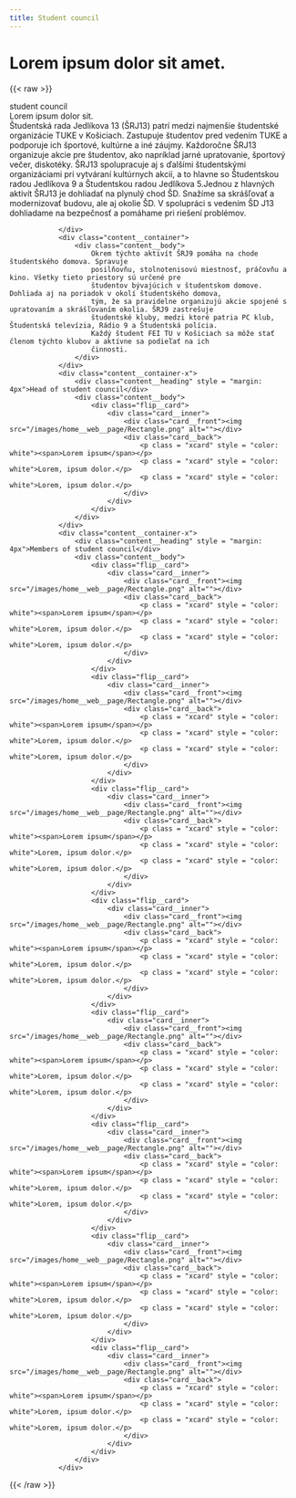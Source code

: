 ```yaml
---
title: Student council
---
```

# Lorem ipsum dolor sit amet.

{{< raw >}}
<div class="content__header">
					<div class="header__body">
						<div class="header__title">student council</div>
						<div class="header__subtitle">Lorem ipsum dolor sit.</div>
					</div>
				</div>
				<div class="content__container">
					<div class="content__wrapper">
						<div class="content__logo"><img src="/images/home__web__page/LOGO-SRJ13.png" alt=""></div>
						<div class="content__text">
							Študentská rada Jedlíkova 13 (ŠRJ13) patrí medzi najmenšie študentské organizácie
							TUKE v Košiciach. Zastupuje študentov pred vedením TUKE a podporuje ich športové,
							kultúrne a iné záujmy. Každoročne ŠRJ13 organizuje akcie pre študentov, ako napríklad
							jarné upratovanie, športový večer, diskotéky. ŠRJ13 spolupracuje aj s ďalšími študentskými
							organizáciami pri vytváraní kultúrnych akcií, a to hlavne so Študentskou radou Jedlíkova
							9 a Študentskou radou Jedlíkova 5.Jednou z hlavných aktivít ŠRJ13 je dohliadať na
							plynulý chod ŠD. Snažíme sa skrášľovať a modernizovať budovu, ale aj okolie ŠD.
							V spolupráci s vedením ŠD J13 dohliadame na bezpečnosť a pomáhame pri riešení problémov.
						</div>
					</div>

				</div>
				<div class="content__container">
					<div class="content__body">
						Okrem týchto aktivít ŠRJ9 pomáha na chode študentského domova. Spravuje
						posilňovňu, stolnotenisovú miestnosť, práčovňu a kino. Všetky tieto priestory sú určené pre
						študentov bývajúcich v študentskom domove. Dohliada aj na poriadok v okolí študentského domova,
						tým, že sa pravidelne organizujú akcie spojené s upratovaním a skrášľovaním okolia. ŠRJ9 zastrešuje
						študentské kluby, medzi ktoré patria PC klub, Študentská televízia, Rádio 9 a Študentská polícia.
						Každý študent FEI TU v Košiciach sa môže stať členom týchto klubov a aktívne sa podieľať na ich
						činnosti.
					</div>
				</div>
				<div class="content__container-x">
					<div class="content__heading" style = "margin: 4px">Head of student council</div>
					<div class="content__body">
						<div class="flip__card">
							<div class="card__inner">
								<div class="card__front"><img src="/images/home__web__page/Rectangle.png" alt=""></div>
								<div class="card__back">
									<p class = "xcard" style = "color: white"><span>Lorem ipsum</span></p>
									<p class = "xcard" style = "color: white">Lorem, ipsum dolor.</p>
									<p class = "xcard" style = "color: white">Lorem, ipsum dolor.</p>
								</div>
							</div>
						</div>
					</div>
				</div>
				<div class="content__container-x">
					<div class="content__heading" style = "margin: 4px">Members of student council</div>
					<div class="content__body">
						<div class="flip__card">
							<div class="card__inner">
								<div class="card__front"><img src="/images/home__web__page/Rectangle.png" alt=""></div>
								<div class="card__back">
									<p class = "xcard" style = "color: white"><span>Lorem ipsum</span></p>
									<p class = "xcard" style = "color: white">Lorem, ipsum dolor.</p>
									<p class = "xcard" style = "color: white">Lorem, ipsum dolor.</p>
								</div>
							</div>
						</div>
						<div class="flip__card">
							<div class="card__inner">
								<div class="card__front"><img src="/images/home__web__page/Rectangle.png" alt=""></div>
								<div class="card__back">
									<p class = "xcard" style = "color: white"><span>Lorem ipsum</span></p>
									<p class = "xcard" style = "color: white">Lorem, ipsum dolor.</p>
									<p class = "xcard" style = "color: white">Lorem, ipsum dolor.</p>
								</div>
							</div>
						</div>
						<div class="flip__card">
							<div class="card__inner">
								<div class="card__front"><img src="/images/home__web__page/Rectangle.png" alt=""></div>
								<div class="card__back">
									<p class = "xcard" style = "color: white"><span>Lorem ipsum</span></p>
									<p class = "xcard" style = "color: white">Lorem, ipsum dolor.</p>
									<p class = "xcard" style = "color: white">Lorem, ipsum dolor.</p>
								</div>
							</div>
						</div>
						<div class="flip__card">
							<div class="card__inner">
								<div class="card__front"><img src="/images/home__web__page/Rectangle.png" alt=""></div>
								<div class="card__back">
									<p class = "xcard" style = "color: white"><span>Lorem ipsum</span></p>
									<p class = "xcard" style = "color: white">Lorem, ipsum dolor.</p>
									<p class = "xcard" style = "color: white">Lorem, ipsum dolor.</p>
								</div>
							</div>
						</div>
						<div class="flip__card">
							<div class="card__inner">
								<div class="card__front"><img src="/images/home__web__page/Rectangle.png" alt=""></div>
								<div class="card__back">
									<p class = "xcard" style = "color: white"><span>Lorem ipsum</span></p>
									<p class = "xcard" style = "color: white">Lorem, ipsum dolor.</p>
									<p class = "xcard" style = "color: white">Lorem, ipsum dolor.</p>
								</div>
							</div>
						</div>
						<div class="flip__card">
							<div class="card__inner">
								<div class="card__front"><img src="/images/home__web__page/Rectangle.png" alt=""></div>
								<div class="card__back">
									<p class = "xcard" style = "color: white"><span>Lorem ipsum</span></p>
									<p class = "xcard" style = "color: white">Lorem, ipsum dolor.</p>
									<p class = "xcard" style = "color: white">Lorem, ipsum dolor.</p>
								</div>
							</div>
						</div>
						<div class="flip__card">
							<div class="card__inner">
								<div class="card__front"><img src="/images/home__web__page/Rectangle.png" alt=""></div>
								<div class="card__back">
									<p class = "xcard" style = "color: white"><span>Lorem ipsum</span></p>
									<p class = "xcard" style = "color: white">Lorem, ipsum dolor.</p>
									<p class = "xcard" style = "color: white">Lorem, ipsum dolor.</p>
								</div>
							</div>
						</div>
						<div class="flip__card">
							<div class="card__inner">
								<div class="card__front"><img src="/images/home__web__page/Rectangle.png" alt=""></div>
								<div class="card__back">
									<p class = "xcard" style = "color: white"><span>Lorem ipsum</span></p>
									<p class = "xcard" style = "color: white">Lorem, ipsum dolor.</p>
									<p class = "xcard" style = "color: white">Lorem, ipsum dolor.</p>
								</div>
							</div>
						</div>
					</div>
				</div>
<script src = "/JS/en.js"></script>
{{< /raw >}}